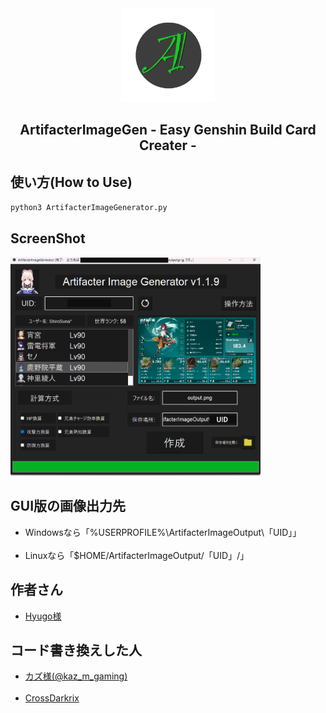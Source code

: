 <div align="center">
	<a href="https://github.com/CrossDarkrix/ArtifacterBuildCardImageGenerator">
	<img width="150px" height="150px" alt="ArtifacterImageGen" src="https://raw.githubusercontent.com/CrossDarkrix/ArtifacterBuildCardImageGenerator/master/Images/ArtifacterIcon.png"></a>
</div>

<h2 align="center">ArtifacterImageGen - Easy Genshin Build Card Creater -</h2>

<h2>使い方(How to Use)</h2>

<code>python3 ArtifacterImageGenerator.py</code>

<h2>ScreenShot</h2>

<a href="https://github.com/CrossDarkrix/ArtifacterBuildCardImageGenerator"><img src="https://raw.githubusercontent.com/CrossDarkrix/ArtifacterBuildCardImageGenerator/master/Images/Screenshots/image0.jpg" width="400px" height="350px"></a>

<h2>GUI版の画像出力先</h2>
<ul>
	<li>Windowsなら「%USERPROFILE%\ArtifacterImageOutput\「UID」」</li><br />
	<li>Linuxなら「$HOME/ArtifacterImageOutput/「UID」/」</li>
</ul>
<h2>作者さん</h2>
<ul>
<li><a href="https://twitter.com/hyugo_genshin">Hyugo様</a></li>
</ul>
<h2>コード書き換えした人</h2>
<ul>
<li><a href="https://twitter.com/kaz_m_gaming">カズ様(@kaz_m_gaming)</a></li><br />
<li><a href="https://github.com/CrossDarkrix">CrossDarkrix</a></li>
</ul>